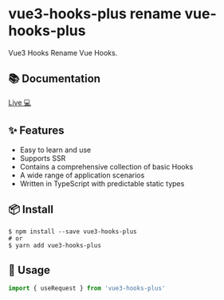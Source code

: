 # vue3-hooks-plus rename vue-hooks-plus

Vue3 Hooks Rename Vue Hooks.

## 📚 Documentation

[Live 💻](http://43.138.187.142:9000/vue3-hooks-plus/docs/)

## ✨ Features

- Easy to learn and use
- Supports SSR
- Contains a comprehensive collection of basic Hooks
- A wide range of application scenarios
- Written in TypeScript with predictable static types

## 📦 Install

```
$ npm install --save vue3-hooks-plus
# or
$ yarn add vue3-hooks-plus
```

## 🔨 Usage

```typescript
import { useRequest } from 'vue3-hooks-plus'
```
